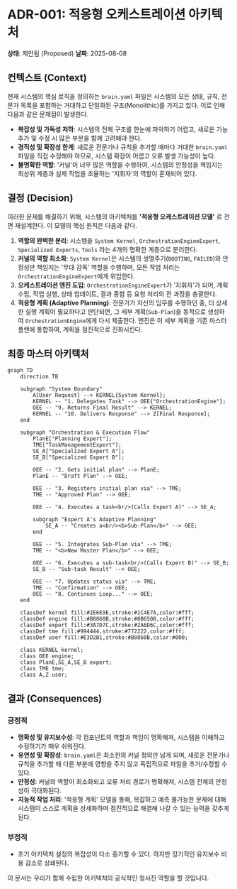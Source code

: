 # ADR-001: 적응형 오케스트레이션 아키텍처

**상태**: 제안됨 (Proposed)
**날짜**: 2025-08-08

## 컨텍스트 (Context)

현재 시스템의 핵심 로직을 정의하는 `brain.yaml` 파일은 시스템의 모든 상태, 규칙, 전문가 목록을 포함하는 거대하고 단일화된 구조(Monolithic)를 가지고 있다. 이로 인해 다음과 같은 문제점이 발생한다.

-   **복잡성 및 가독성 저하**: 시스템의 전체 구조를 한눈에 파악하기 어렵고, 새로운 기능 추가 및 수정 시 많은 부분을 함께 고려해야 한다.
-   **경직성 및 확장성 한계**: 새로운 전문가나 규칙을 추가할 때마다 거대한 `brain.yaml` 파일을 직접 수정해야 하므로, 시스템 확장이 어렵고 오류 발생 가능성이 높다.
-   **불명확한 역할**: '커널'이 너무 많은 역할을 수행하여, 시스템의 안정성을 책임지는 최상위 계층과 실제 작업을 조율하는 '지휘자'의 역할이 혼재되어 있다.

## 결정 (Decision)

이러한 문제를 해결하기 위해, 시스템의 아키텍처를 **'적응형 오케스트레이션 모델'** 로 전면 재설계한다. 이 모델의 핵심 원칙은 다음과 같다.

1.  **역할의 완벽한 분리**: 시스템을 `System Kernel`, `OrchestrationEngineExpert`, `Specialized Experts`, `Tools` 라는 4개의 명확한 계층으로 분리한다.
2.  **커널의 역할 최소화**: `System Kernel`은 시스템의 생명주기(`BOOTING`, `FAILED`)와 안정성만 책임지는 '무대 감독' 역할을 수행하며, 모든 작업 처리는 `OrchestrationEngineExpert`에게 위임한다.
3.  **오케스트레이션 엔진 도입**: `OrchestrationEngineExpert`가 '지휘자'가 되어, 계획 수립, 작업 실행, 상태 업데이트, 결과 종합 등 요청 처리의 전 과정을 총괄한다.
4.  **적응형 계획 (Adaptive Planning)**: 전문가가 자신의 임무를 수행하던 중, 더 상세한 실행 계획이 필요하다고 판단되면, 그 세부 계획(`Sub-Plan`)을 동적으로 생성하여 `OrchestrationEngine`에게 다시 제출한다. 엔진은 이 세부 계획을 기존 마스터 플랜에 통합하여, 계획을 점진적으로 진화시킨다.

## 최종 마스터 아키텍처

```mermaid
graph TD
    direction TB

    subgraph "System Boundary"
        A[User Request] --> KERNEL{System Kernel};
        KERNEL -- "1. Delegates Task" --> OEE{"OrchestrationEngine"};
        OEE -- "9. Returns Final Result" --> KERNEL;
        KERNEL -- "10. Delivers Response" --> Z[Final Response];
    end

    subgraph "Orchestration & Execution Flow"
        PlanE["Planning Expert"];
        TME["TaskManagementExpert"];
        SE_A["Specialized Expert A"];
        SE_B["Specialized Expert B"];

        OEE -- "2. Gets initial plan" --> PlanE;
        PlanE -- "Draft Plan" --> OEE;

        OEE -- "3. Registers initial plan via" --> TME;
        TME -- "Approved Plan" --> OEE;

        OEE -- "4. Executes a task<br/>(Calls Expert A)" --> SE_A;

        subgraph "Expert A's Adaptive Planning"
            SE_A -- "Creates a<br/><b>Sub-Plan</b>" --> OEE;
        end

        OEE -- "5. Integrates Sub-Plan via" --> TME;
        TME -- "<b>New Master Plan</b>" --> OEE;

        OEE -- "6. Executes a sub-task<br/>(Calls Expert B)" --> SE_B;
        SE_B -- "Sub-task Result" --> OEE;

        OEE -- "7. Updates status via" --> TME;
        TME -- "Confirmation" --> OEE;
        OEE -- "8. Continues Loop..." --> OEE;
    end

    classDef kernel fill:#2E6E9E,stroke:#1C4E7A,color:#fff;
    classDef engine fill:#B8860B,stroke:#8B6508,color:#fff;
    classDef expert fill:#3A7D7C,stroke:#2A6D6C,color:#fff;
    classDef tme fill:#994444,stroke:#772222,color:#fff;
    classDef user fill:#E3D2B1,stroke:#B8860B,color:#000;

    class KERNEL kernel;
    class OEE engine;
    class PlanE,SE_A,SE_B expert;
    class TME tme;
    class A,Z user;
```

## 결과 (Consequences)

### 긍정적

-   **명확성 및 유지보수성**: 각 컴포넌트의 역할과 책임이 명확해져, 시스템을 이해하고 수정하기가 매우 쉬워진다.
-   **유연성 및 확장성**: `brain.yaml`은 최소한의 커널 정의만 남게 되며, 새로운 전문가나 규칙을 추가할 때 다른 부분에 영향을 주지 않고 독립적으로 파일을 추가/수정할 수 있다.
-   **안정성**: 커널의 역할이 최소화되고 오류 처리 경로가 명확해져, 시스템 전체의 안정성이 극대화된다.
-   **지능적 작업 처리**: '적응형 계획' 모델을 통해, 복잡하고 예측 불가능한 문제에 대해 시스템이 스스로 계획을 상세화하며 점진적으로 해결해 나갈 수 있는 능력을 갖추게 된다.

### 부정적

-   초기 아키텍처 설정의 복잡성이 다소 증가할 수 있다. 하지만 장기적인 유지보수 비용 감소로 상쇄된다.

이 문서는 우리가 함께 수립한 아키텍처의 공식적인 청사진 역할을 할 것입니다.
